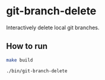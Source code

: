 # git-branch-delete

Interactively delete local git branches.

## How to run

```bash
make build

./bin/git-branch-delete
```
